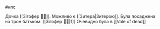 #нпс 

Дочка [[Зігофер 🧟‍♂️]]. Можливо є [[Зитера|Зитерою]]. Була посаджена на трон батьком.  [[Зігофер 🧟‍♂️|1]]
Очевидно була в [[Vale of dead]]